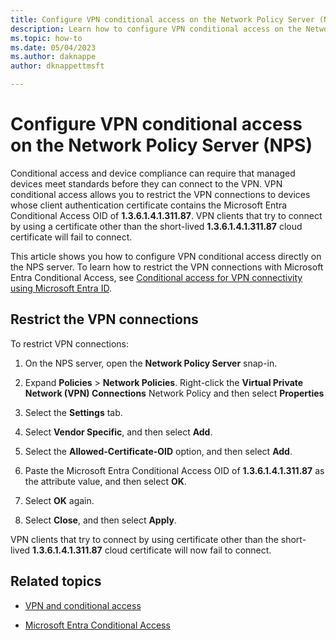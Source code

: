 ```yaml
---
title: Configure VPN conditional access on the Network Policy Server (NPS) on Windows Server
description: Learn how to configure VPN conditional access on the Network Policy Server (NPS)
ms.topic: how-to
ms.date: 05/04/2023
ms.author: daknappe
author: dknappettmsft

---
```


# Configure VPN conditional access on the Network Policy Server (NPS)

Conditional access and device compliance can require that managed devices meet standards before they can connect to the VPN. VPN conditional access allows you to restrict the VPN connections to devices whose client authentication certificate contains the Microsoft Entra Conditional Access OID of **1.3.6.1.4.1.311.87**.  VPN clients that try to connect by using a certificate other than the short-lived **1.3.6.1.4.1.311.87** cloud certificate will fail to connect.

This article shows you how to configure VPN conditional access directly on the NPS server. To learn how to restrict the VPN connections with Microsoft Entra Conditional Access, see [Conditional access for VPN connectivity using Microsoft Entra ID](how-to-aovpn-conditional-access.md).

## Restrict the VPN connections

To restrict VPN connections:

1. On the NPS server, open the **Network Policy Server** snap-in.

1. Expand **Policies** > **Network Policies**. Right-click the **Virtual Private Network (VPN) Connections** Network Policy and then select **Properties**

1. Select the **Settings** tab.

1. Select **Vendor Specific**, and then select **Add**.

1. Select the **Allowed-Certificate-OID** option, and then select **Add**.

1. Paste the Microsoft Entra Conditional Access OID of **1.3.6.1.4.1.311.87** as the attribute value, and then select **OK**.

1. Select **OK** again.

1. Select **Close**, and then select **Apply**.

VPN clients that try to connect by using certificate other than the short-lived **1.3.6.1.4.1.311.87** cloud certificate will now fail to connect.

## Related topics

- [VPN and conditional access](/windows/access-protection/vpn/vpn-conditional-access)

- [Microsoft Entra Conditional Access](/azure/active-directory/active-directory-conditional-access-azure-portal)
